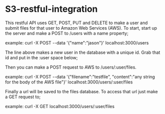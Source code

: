 # S3-restful-integration

This restful API uses GET, POST, PUT and DELETE to make a user and submit files for that user to Amazon Web Services (AWS). To start, start up the server and make a POST to /users with a name property;

example:
curl -X POST --data '{"name":"jason"}' localhost:3000/users

The line above makes a new user in the database with a unique id. Grab that id and put in the :user space below;

Then you can make a POST request to AWS to /users/:user/files.

example:
curl -X POST --data '{"filename":"testfile", "content":"any string for the body of the AWS file"}' localhost:3000/users/:user/files

Finally a url will be saved to the files database. To access that url just make a GET request to;

example:
curl -X GET localhost:3000/users/:user/files 
